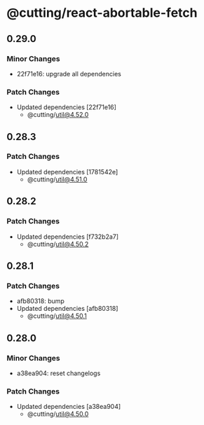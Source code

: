 # @cutting/react-abortable-fetch

## 0.29.0

### Minor Changes

- 22f71e16: upgrade all dependencies

### Patch Changes

- Updated dependencies [22f71e16]
  - @cutting/util@4.52.0

## 0.28.3

### Patch Changes

- Updated dependencies [1781542e]
  - @cutting/util@4.51.0

## 0.28.2

### Patch Changes

- Updated dependencies [f732b2a7]
  - @cutting/util@4.50.2

## 0.28.1

### Patch Changes

- afb80318: bump
- Updated dependencies [afb80318]
  - @cutting/util@4.50.1

## 0.28.0

### Minor Changes

- a38ea904: reset changelogs

### Patch Changes

- Updated dependencies [a38ea904]
  - @cutting/util@4.50.0
